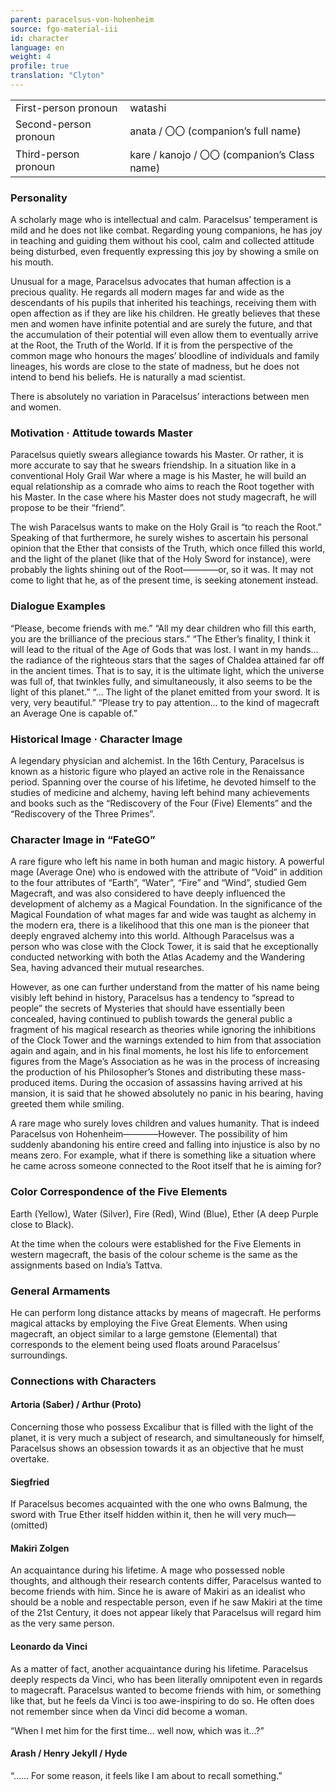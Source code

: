 ```yaml
---
parent: paracelsus-von-hohenheim
source: fgo-material-iii
id: character
language: en
weight: 4
profile: true
translation: "Clyton"
---
```


<table>
  <tr><td>First-person pronoun</td><td>watashi</td></tr>
  <tr><td>Second-person pronoun</td><td>anata / 〇〇 (companion’s full name)</td></tr>
  <tr><td>Third-person pronoun</td><td>kare / kanojo / 〇〇 (companion’s Class name)</td></tr>
</table>

### Personality

A scholarly mage who is intellectual and calm. Paracelsus’ temperament is mild and he does not like combat. Regarding young companions, he has joy in teaching and guiding them without his cool, calm and collected attitude being disturbed, even frequently expressing this joy by showing a smile on his mouth.

Unusual for a mage, Paracelsus advocates that human affection is a precious quality. He regards all modern mages far and wide as the descendants of his pupils that inherited his teachings, receiving them with open affection as if they are like his children. He greatly believes that these men and women have infinite potential and are surely the future, and that the accumulation of their potential will even allow them to eventually arrive at the Root, the Truth of the World. If it is from the perspective of the common mage who honours the mages’ bloodline of individuals and family lineages, his words are close to the state of madness, but he does not intend to bend his beliefs. He is naturally a mad scientist.

There is absolutely no variation in Paracelsus’ interactions between men and women.

### Motivation · Attitude towards Master

Paracelsus quietly swears allegiance towards his Master. Or rather, it is more accurate to say that he swears friendship. In a situation like in a conventional Holy Grail War where a mage is his Master, he will build an equal relationship as a comrade who aims to reach the Root together with his Master. In the case where his Master does not study magecraft, he will propose to be their “friend”.

The wish Paracelsus wants to make on the Holy Grail is “to reach the Root.” Speaking of that furthermore, he surely wishes to ascertain his personal opinion that the Ether that consists of the Truth, which once filled this world, and the light of the planet (like that of the Holy Sword for instance), were probably the lights shining out of the Root―——―or, so it was. It may not come to light that he, as of the present time, is seeking atonement instead.

### Dialogue Examples

“Please, become friends with me.”
“All my dear children who fill this earth, you are the brilliance of the precious stars.”
“The Ether’s finality, I think it will lead to the ritual of the Age of Gods that was lost. I want in my hands… the radiance of the righteous stars that the sages of Chaldea attained far off in the ancient times. That is to say, it is the ultimate light, which the universe was full of, that twinkles fully, and simultaneously, it also seems to be the light of this planet.”
“… The light of the planet emitted from your sword. It is very, very beautiful.”
“Please try to pay attention… to the kind of magecraft an Average One is capable of.”

### Historical Image · Character Image

A legendary physician and alchemist. In the 16th Century, Paracelsus is known as a historic figure who played an active role in the Renaissance period. Spanning over the course of his lifetime, he devoted himself to the studies of medicine and alchemy, having left behind many achievements and books such as the “Rediscovery of the Four (Five) Elements” and the “Rediscovery of the Three Primes”.

### Character Image in “FateGO”

A rare figure who left his name in both human and magic history. A powerful mage (Average One) who is endowed with the attribute of “Void” in addition to the four attributes of “Earth”, “Water”, “Fire” and “Wind”, studied Gem Magecraft, and was also considered to have deeply influenced the development of alchemy as a Magical Foundation. In the significance of the Magical Foundation of what mages far and wide was taught as alchemy in the modern era, there is a likelihood that this one man is the pioneer that deeply engraved alchemy into this world. Although Paracelsus was a person who was close with the Clock Tower, it is said that he exceptionally conducted networking with both the Atlas Academy and the Wandering Sea, having advanced their mutual researches.

However, as one can further understand from the matter of his name being visibly left behind in history, Paracelsus has a tendency to “spread to people” the secrets of Mysteries that should have essentially been concealed, having continued to publish towards the general public a fragment of his magical research as theories while ignoring the inhibitions of the Clock Tower and the warnings extended to him from that association again and again, and in his final moments, he lost his life to enforcement figures from the Mage’s Association as he was in the process of increasing the production of his Philosopher’s Stones and distributing these mass-produced items. During the occasion of assassins having arrived at his mansion, it is said that he showed absolutely no panic in his bearing, having greeted them while smiling.

A rare mage who surely loves children and values humanity. That is indeed Paracelsus von Hohenheim――――However. The possibility of him suddenly abandoning his entire creed and falling into injustice is also by no means zero. For example, what if there is something like a situation where he came across someone connected to the Root itself that he is aiming for?

### Color Correspondence of the Five Elements

Earth (Yellow), Water (Silver), Fire (Red), Wind (Blue), Ether (A deep Purple close to Black).

At the time when the colours were established for the Five Elements in western magecraft, the basis of the colour scheme is the same as the assignments based on India’s Tattva.

### General Armaments

He can perform long distance attacks by means of magecraft. He performs magical attacks by employing the Five Great Elements. When using magecraft, an object similar to a large gemstone (Elemental) that corresponds to the element being used floats around Paracelsus’ surroundings.

### Connections with Characters

#### Artoria (Saber) / Arthur (Proto)

Concerning those who possess Excalibur that is filled with the light of the planet, it is very much a subject of research, and simultaneously for himself, Paracelsus shows an obsession towards it as an objective that he must overtake.

#### Siegfried

If Paracelsus becomes acquainted with the one who owns Balmung, the sword with True Ether itself hidden within it, then he will very much— (omitted)

#### Makiri Zolgen

An acquaintance during his lifetime. A mage who possessed noble thoughts, and although their research contents differ, Paracelsus wanted to become friends with him. Since he is aware of Makiri as an idealist who should be a noble and respectable person, even if he saw Makiri at the time of the 21st Century, it does not appear likely that Paracelsus will regard him as the very same person.

#### Leonardo da Vinci

As a matter of fact, another acquaintance during his lifetime. Paracelsus deeply respects da Vinci, who has been literally omnipotent even in regards to magecraft. Paracelsus wanted to become friends with him, or something like that, but he feels da Vinci is too awe-inspiring to do so. He often does not remember since when da Vinci did become a woman.

“When I met him for the first time… well now, which was it…?”

#### Arash / Henry Jekyll / Hyde

“…… For some reason, it feels like I am about to recall something.”
